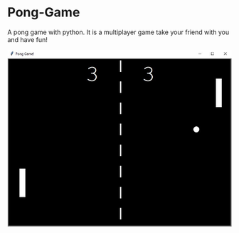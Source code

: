 # Pong-Game
  A pong game with python.
  It is a multiplayer game take your friend with you and have fun!
  
![Here is the screenshot](/pong_game.jpg?raw=true "Title")
